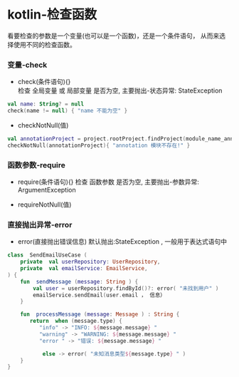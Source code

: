 # kotlin-检查函数

看要检查的参数是一个变量(也可以是一个函数)，还是一个条件语句， 从而来选择使用不同的检查函数。


### 变量-check
- check(条件语句){}   
检查 全局变量 或 局部变量 是否为空, 主要抛出-状态异常: StateException
```kotlin
val name: String? = null
check(name != null) { "name 不能为空" }
```

- checkNotNull(值)  
```kotlin
val annotationProject = project.rootProject.findProject(module_name_annotation)
checkNotNull(annotationProject){ "annotation 模块不存在!" }
```


### 函数参数-require
- require(条件语句){} 
检查 函数参数 是否为空,  主要抛出-参数异常: ArgumentException

- requireNotNull(值)



### 直接抛出异常-error
- error(直接抛出错误信息) 
默认抛出:StateException , 一般用于表达式语句中
```kotlin
class  SendEmailUseCase ( 
    private  val userRepository: UserRepository, 
    private  val emailService: EmailService, 
) { 
    fun  sendMessage (message: String ) { 
        val user = userRepository.findById()?: error( "未找到用户" ) 
        emailService.sendEmail(user.email ， 信息）	
    } 

    fun  processMessage (message: Message ) : String {
       return  when (message.type) {
          "info" -> "INFO: ${message.message} " 
          "warning" -> "WARNING: ${message.message} " 
          "error " -> "错误: ${message.message} " 

           else -> error( "未知消息类型${message.type} " )
    }
}
```



